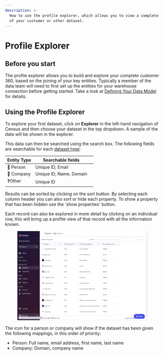 ```yaml
---
description: >-
  How to use the profile explorer, which allows you to view a complete 360 view
  of your customer or other dataset.
---
```


# Profile Explorer

## Before you start

The profile explorer allows you to build and explore your complete customer 360, based on the joining of your key entities.  Typically a member of the data team will need to first set up the entities for your warehouse connection before getting started. Take a look at [Defining Your Data Model](./) for details.

## Using the Profile Explorer

To explore your first dataset, click on **Explorer** in the left-hand navigation of Census and then choose your dataset in the top dropdown.  A sample of the data will be shown in the explorer.&#x20;

This data can then be searched using the search box. The following fields are searchable for each [dataset type](../../datasets/core-concepts/type-and-property-mappings.md#type):

<table><thead><tr><th>Entity Type</th><th>Searchable fields</th><th data-hidden></th></tr></thead><tbody><tr><td><span data-gb-custom-inline data-tag="emoji" data-code="1f464">👤</span> Person</td><td>Unique ID, Email</td><td></td></tr><tr><td><span data-gb-custom-inline data-tag="emoji" data-code="1f3e2">🏢</span> Company</td><td>Unique ID, Name, Domain</td><td></td></tr><tr><td><span data-gb-custom-inline data-tag="emoji" data-code="2753">❓</span>Other</td><td>Unique ID</td><td></td></tr></tbody></table>

Results can be sorted by clicking on the sort button.  By selecting each column header you can also sort or hide each property.  To show a property that has been hidden use the 'show properties' button.&#x20;

Each record can also be explored in more detail by clicking on an individual row,  this will bring up a profile view of that record with all the information known.&#x20;

<figure><img src="../../.gitbook/assets/image (8) (1) (1) (1).png" alt=""><figcaption></figcaption></figure>

The icon for a person or company will show if the dataset has been given the following mappings, in this order of priority:

* Person: Full name, email address, first name, last name
* Company: Domain, company name
